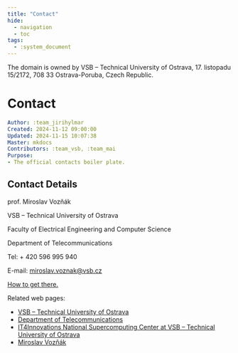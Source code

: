 ```yaml
---
title: "Contact"
hide:
  - navigation
  - toc
tags:
  - :system_document
---
```


<div class="hero">
<div class="hero_item">
The domain is owned by VSB – Technical University of Ostrava, 17. listopadu 15/2172, 708 33 Ostrava-Poruba, Czech Republic.
</div>
</div>

# Contact

```yaml
Author: :team_jirihylmar
Created: 2024-11-12 09:00:00
Updated: 2024-11-15 10:07:38
Master: mkdocs
Contributors: :team_vsb, :team_mai
Purpose:
- The official contacts boiler plate.
```

## Contact Details

prof. Miroslav Vozňák

VSB – Technical University of Ostrava

Faculty of Electrical Engineering and Computer Science

Department of Telecommunications

Tel: + 420 596 995 940

E-mail: [miroslav.voznak@vsb.cz](mailto:miroslav.voznak@vsb.cz?subject=REQUEST:%20Atlas%20of%20Mobility%20Czechia)

<a href='https://comtech.vsb.cz/kontakt-a-mapa/' target='_blank'>How to get there.</a>

Related web pages:

- <a href='https://www.vsb.cz/en' target='_blank'>VSB – Technical University of Ostrava</a>
- <a href='https://www.fei.vsb.cz/440/en' target='_blank'>Department of Telecommunications</a>
- <a href='https://www.it4i.cz/en/research/research-laboratories/big-data-analysis-lab' target='_blank'>IT4Innovations National Supercomputing Center at VSB – Technical University of Ostrava</a>
- <a href='http://voznak.ct.vsb.cz/' target='_blank'>Miroslav Vozňák</a>